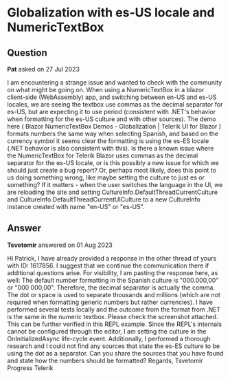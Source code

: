 # Globalization with es-US locale and NumericTextBox

## Question

**Pat** asked on 27 Jul 2023

I am encountering a strange issue and wanted to check with the community on what might be going on. When using a NumericTextBox in a blazor client-side (WebAssembly) app, and switching between en-US and es-US locales, we are seeing the textbox use commas as the decimal separator for es-US, but are expecting it to use period (consistent with .NET's behavior when formatting for the es-US culture and with other sources). The demo here ( Blazor NumericTextBox Demos - Globalization | Telerik UI for Blazor ) formats numbers the same way when selecting Spanish, and based on the currency symbol it seems clear the formatting is using the es-ES locale (.NET behavior is also consistent with this). Is there a known issue where the NumericTextBox for Telerik Blazor uses commas as the decimal separator for the es-US locale, or is this possibly a new issue for which we should just create a bug report? Or, perhaps most likely, does this point to us doing something wrong, like maybe setting the culture to just es or something? If it matters - when the user switches the language in the UI, we are reloading the site and setting CultureInfo.DefaultThreadCurrentCulture and CultureInfo.DefaultThreadCurrentUICulture to a new CultureInfo instance created with name "en-US" or "es-US".

## Answer

**Tsvetomir** answered on 01 Aug 2023

Hi Patrick, I have already provided a response in the other thread of yours with ID: 1617856. I suggest that we continue the communication there if additional questions arise. For visibility, I am pasting the response here, as well: The default number formatting in the Spanish culture is "000.000,00" or "000 000,00". Therefore, the decimal separator is actually the comma. The dot or space is used to separate thousands and millions (which are not required when formatting generic numbers but rather currencies). I have performed several tests locally and the outcome from the format from .NET is the same in the numeric textbox. Please check the screenshot attached. This can be further verified in this REPL example. Since the REPL's internals cannot be configured through the editor, I am setting the culture in the OnInitializedAsync life-cycle event. Additionally, I performed a thorough research and I could not find any sources that state the es-ES culture to be using the dot as a separator. Can you share the sources that you have found and state how the numbers should be formatted? Regards, Tsvetomir Progress Telerik
